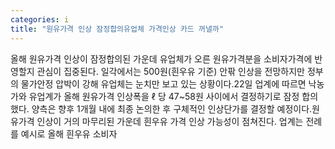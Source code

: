 ```yaml
---
categories: i
title: "원유가격 인상 잠정합의유업체 가격인상 카드 꺼낼까"
---
```

올해 원유가격 인상이 잠정합의된 가운데 유업체가 오른 원유가격분을 소비자가격에 반영할지 관심이 집중된다. 일각에서는 500원(흰우유 기준) 안팎 인상을 전망하지만 정부의 물가안정 압박이 강해 유업체는 눈치만 보고 있는 상황이다.22일 업계에 따르면 낙농가와 유업계가 올해 원유가격 인상폭을 ℓ 당 47~58원 사이에서 결정하기로 잠정 합의했다. 양측은 향후 1개월 내에 최종 논의한 후 구체적인 인상단가를 결정할 예정이다.원유가격 인상이 거의 마무리된 가운데 흰우유 가격 인상 가능성이 점쳐진다. 업계는 전례를 예시로 올해 흰우유 소비자